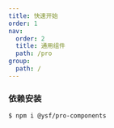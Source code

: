 ```yaml
---
title: 快速开始
order: 1
nav:
  order: 2
  title: 通用组件
  path: /pro
group:
  path: /
---
```


### 依赖安装

```bash
$ npm i @ysf/pro-components
```
